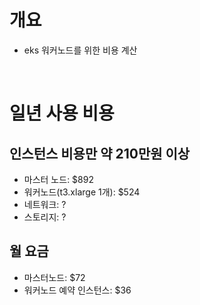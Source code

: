 # 개요
* eks 워커노드를 위한 비용 계산

<br>

# 일년 사용 비용
## 인스턴스 비용만 약 210만원 이상
* 마스터 노드: $892
* 워커노드(t3.xlarge 1개): $524 
* 네트워크: ?
* 스토리지: ?

## 월 요금
* 마스터노드: $72
* 워커노드 예약 인스턴스: $36